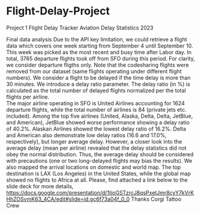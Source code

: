# Flight-Delay-Project
Project 1 Flight Delay Tracker
Aviation Delay Statistics 2023

Final data analysis
Due to the API key limitation, we could retrieve a flight data which covers one week starting from September 4 until September 10. This week was picked as the most recent and busy time after Labor day. In total, 3765 departure flights took off from SFO during this period. For clarity, we consider departure fligths only. Note that the codesharing flights were removed from our dataset (same flights operating under different flight numbers). We consider a flight to be delayed if the time delay is more than 30 minutes. We introduce a delay ratio parameter. The delay ratio (in %) is calculated as the total number of delayed flights normalized per the total flights per airline.  
The major airline operating in SFO is United Airlines accounting for 1624 departure flights, while the total number of airlines is 84 (private jets etc. included). Among the top five airlines (United, Alaska, Delta, Delta, JetBlue, and American), JetBlue showed worse performance showing a delay ratio of 40.2%. Alaskan Airlines showed the lowest delay ratio of 16.2%. Delta and American also demonstrate low delay ratios (16.6 and 17.0%, respectively), but longer average delay. However, a closer look into the average delay (mean per airline) revealed that the delay statistics did not obey the normal distribution. Thus, the average delay should be considered with precautions (one or two long-delayed flights may bias the results). We also mapped the arrival locations on domestic and world map. The top destination is LAX (Los Angeles) in the United States, while the global map showed no flights to Africa at all. 
Please, find attached a link below to the slide deck for more details,
https://docs.google.com/presentation/d/1tjoGSTzrcJ8qsPxetJmr8cyY7kVrKHhZOSymK63_4CA/edit#slide=id.gc6f73a04f_0_0
Thanks
Corgi Tattoo Crew 
